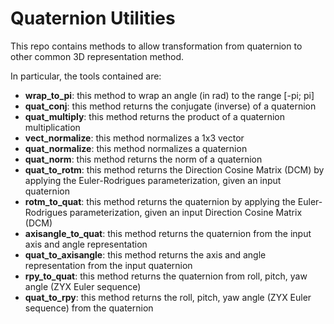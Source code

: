 # Quaternion Utilities

This repo contains methods to allow transformation from quaternion 
to other common 3D representation method.

In particular, the tools contained are:
    
* **wrap_to_pi**: this method to wrap an angle (in rad) to the range [-pi; pi]
* **quat_conj**: this method returns the conjugate (inverse) of a quaternion
* **quat_multiply**: this method returns the product of a quaternion multiplication
* **vect_normalize**: this method normalizes a 1x3 vector
* **quat_normalize**: this method normalizes a quaternion
* **quat_norm**: this method returns the norm of a quaternion
* **quat_to_rotm**: this method returns the Direction Cosine Matrix (DCM) by applying the Euler-Rodrigues parameterization, given an input quaternion
* **rotm_to_quat**: this method returns the quaternion by applying the Euler-Rodrigues parameterization, given an input Direction Cosine Matrix (DCM)
* **axisangle_to_quat**: this method returns the quaternion from the input axis and angle representation
* **quat_to_axisangle**: this method returns the axis and angle representation from the input quaternion
* **rpy_to_quat**: this method returns the quaternion from roll, pitch, yaw angle (ZYX Euler sequence)
* **quat_to_rpy**: this method returns the roll, pitch, yaw angle (ZYX Euler sequence) from the quaternion

